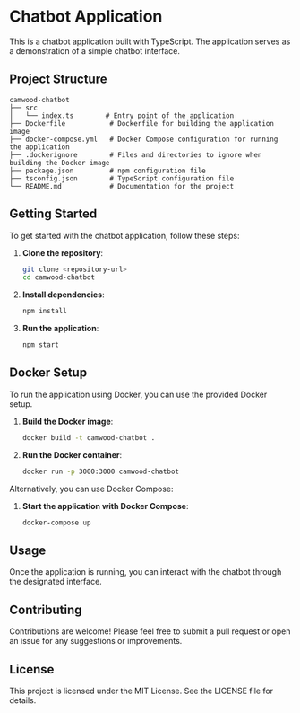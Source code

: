 # Chatbot Application

This is a chatbot application built with TypeScript. The application serves as a demonstration of a simple chatbot interface.

## Project Structure

```
camwood-chatbot
├── src
│   └── index.ts        # Entry point of the application
├── Dockerfile           # Dockerfile for building the application image
├── docker-compose.yml   # Docker Compose configuration for running the application
├── .dockerignore        # Files and directories to ignore when building the Docker image
├── package.json         # npm configuration file
├── tsconfig.json        # TypeScript configuration file
└── README.md            # Documentation for the project
```

## Getting Started

To get started with the chatbot application, follow these steps:

1. **Clone the repository**:
   ```bash
   git clone <repository-url>
   cd camwood-chatbot
   ```

2. **Install dependencies**:
   ```bash
   npm install
   ```

3. **Run the application**:
   ```bash
   npm start
   ```

## Docker Setup

To run the application using Docker, you can use the provided Docker setup.

1. **Build the Docker image**:
   ```bash
   docker build -t camwood-chatbot .
   ```

2. **Run the Docker container**:
   ```bash
   docker run -p 3000:3000 camwood-chatbot
   ```

Alternatively, you can use Docker Compose:

1. **Start the application with Docker Compose**:
   ```bash
   docker-compose up
   ```

## Usage

Once the application is running, you can interact with the chatbot through the designated interface.

## Contributing

Contributions are welcome! Please feel free to submit a pull request or open an issue for any suggestions or improvements.

## License

This project is licensed under the MIT License. See the LICENSE file for details.